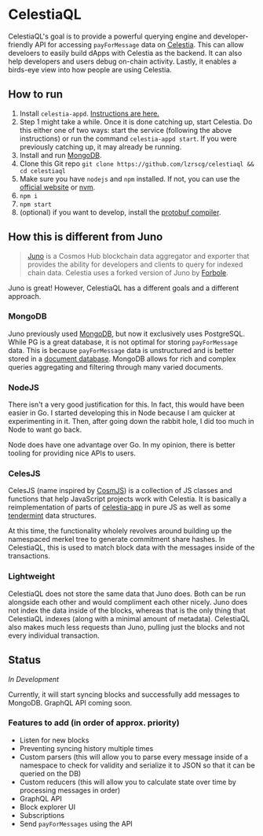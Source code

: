 # CelestiaQL
CelestiaQL's goal is to provide a powerful querying engine and developer-friendly API for accessing `payForMessage` data on [Celestia](https://celestia.org). This can allow develoers to easily build dApps with Celestia as the backend. It can also help developers and users debug on-chain activity. Lastly, it enables a birds-eye view into how people are using Celestia.

## How to run
1. Install `celestia-appd`. [Instructions are here.](https://mzonder.notion.site/Celestia-Application-validator-node-Install-devnet-2-3a3087806d8b492ca937133c1fbca947)
2. Step 1 might take a while. Once it is done catching up, start Celestia. Do this either one of two ways: start the service (following the above instructions) or run the command `celestia-appd start`. If you were previously catching up, it may already be running.
3. Install and run [MongoDB](https://www.mongodb.com/try/download/community).
4. Clone this Git repo `git clone https://github.com/lzrscg/celestiaql && cd celestiaql`
5. Make sure you have `nodejs` and `npm` installed. If not, you can use the [official website](https://nodejs.org/en/download) or [nvm](https://github.com/nvm-sh/nvm).
6. `npm i`
7. `npm start`
8. (optional) if you want to develop, install the [protobuf compiler](https://grpc.io/docs/protoc-installation).

## How this is different from Juno
> [Juno](https://github.com/fissionlabsio/juno) is a Cosmos Hub blockchain data aggregator and exporter that provides the ability for developers and clients to query for indexed chain data. Celestia uses a forked version of Juno by [Forbole](https://github.com/forbole).

Juno is great! However, CelestiaQL has a different goals and a different approach.

### MongoDB
Juno previously used [MongoDB](https://www.mongodb.com), but now it exclusively uses PostgreSQL. While PG is a great database, it is not optimal for storing `payForMessage` data. This is because `payForMessage` data is unstructured and is better stored in a [document database](https://www.mongodb.com/document-databases). MongoDB allows for rich and complex queries aggregating and filtering through many varied documents.

### NodeJS
There isn't a very good justification for this. In fact, this would have been easier in Go. I started developing this in Node because I am quicker at experimenting in it. Then, after going down the rabbit hole, I did too much in Node to want go back.

Node does have one advantage over Go. In my opinion, there is better tooling for providing nice APIs to users.

### CelesJS
CelesJS (name inspired by [CosmJS](https://github.com/cosmos/cosmjs)) is a collection of JS classes and functions that help JavaScript projects work with Celestia. It is basically a reimplementation of parts of [celestia-app](https://github.com/celestiaorg/celestia-app) in pure JS as well as some [tendermint](https://github.com/tendermint/tendermint) data structures.

At this time, the functionality wholely revolves around building up the namespaced merkel tree to generate commitment share hashes. In CelestiaQL, this is used to match block data with the messages inside of the transactions.

### Lightweight
CelestiaQL does not store the same data that Juno does. Both can be run alongside each other and would compliment each other nicely. Juno does not index the data inside of the blocks, whereas that is the only thing that CelestiaQL indexes (along with a minimal amount of metadata). CelestiaQL also makes much less requests than Juno, pulling just the blocks and not every individual transaction.

## Status
_In Development_

Currently, it will start syncing blocks and successfully add messages to MongoDB. GraphQL API coming soon.

### Features to add (in order of approx. priority)
* Listen for new blocks
* Preventing syncing history multiple times
* Custom parsers (this will allow you to parse every message inside of a namespace to check for validity and serialize it to JSON so that it can be queried on the DB)
* Custom reducers (this will allow you to calculate state over time by processing messages in order)
* GraphQL API
* Block explorer UI
* Subscriptions
* Send `payForMessages` using the API